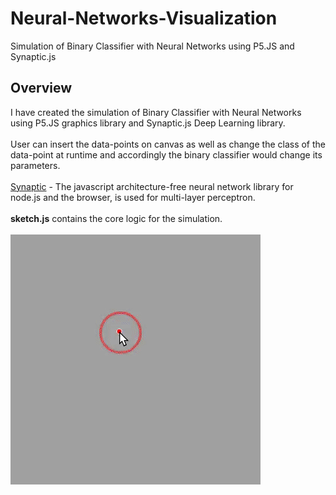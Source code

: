 # Neural-Networks-Visualization

Simulation of Binary Classifier with Neural Networks using P5.JS and Synaptic.js

## Overview
I have created the simulation of Binary Classifier with Neural Networks using P5.JS graphics library and Synaptic.js Deep Learning library.
<br>
<br>
User can insert the data-points on canvas as well as change the class of the data-point at runtime and accordingly the binary classifier would change its parameters.
<br>
<br>
[Synaptic](http://caza.la/synaptic) - The javascript architecture-free neural network library for node.js and the browser, is used for multi-layer perceptron.
<br>
<br>
**sketch.js** contains the core logic for the simulation.
<br>
<br>
![gif](nn.gif)
